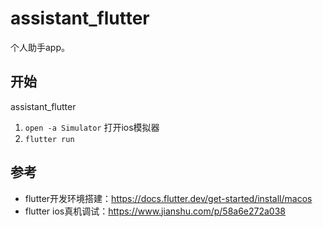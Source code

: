 # assistant_flutter
个人助手app。

## 开始

assistant_flutter
1. `open -a Simulator` 打开ios模拟器
2. `flutter run`

## 参考
- flutter开发环境搭建：https://docs.flutter.dev/get-started/install/macos
- flutter ios真机调试：https://www.jianshu.com/p/58a6e272a038
